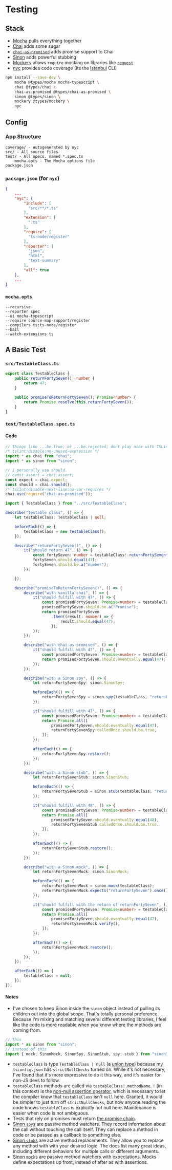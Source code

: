 # Testing

## Stack

* [Mocha](//mochajs.org/) pulls everything together
* [Chai](//chaijs.com) adds some sugar
* [`chai-as-promised`](//github.com/domenic/chai-as-promised) adds promise support to Chai
* [Sinon](//sinonjs.org) adds powerful stubbing
* [Mockery](//github.com/mfncooper/mockery) allows `require` mocking on libraries like [`request`](//github.com/request/request)
* [nyc](//github.com/istanbuljs/nyc) provides code coverage (Its the [Istanbul](//istanbul.js.org) CLI)

```bash
npm install --save-dev \
    mocha @types/mocha mocha-typescript \
    chai @types/chai \
    chai-as-promised @types/chai-as-promised \
    sinon @types/sinon \
    mockery @types/mockery \
    nyc
```

## Config

### App Structure
```
coverage/ - Autogenerated by nyc
src/ - All source files
test/ - All specs, named *.spec.ts
    mocha.opts - The Mocha options file
package.json

```

### `package.json` (for `nyc`)

```json
{
    ...
    "nyc": {
        "include": [
          "src/**/*.ts"
        ],
        "extension": [
          ".ts"
        ],
        "require": [
          "ts-node/register"
        ],
        "reporter": [
          "json",
          "html",
          "text-summary"
        ],
        "all": true
    },
    ...
}
```

### `mocha.opts`

```
--recursive
--reporter spec
--ui mocha-typescript
--require source-map-support/register
--compilers ts:ts-node/register
--bail
--watch-extensions ts
```

## A Basic Test

### `src/TestableClass.ts`
```typescript
export class TestableClass {
    public returnFortySeven(): number {
        return 47;
    }

    public promiseToReturnFortySeven(): Promise<number> {
        return Promise.resolve(this.returnFortySeven());
    }
}
```
### `test/TestableClass.spec.ts`

#### Code
```typescript
// Things like ...be.true; or ...be.rejected; dont play nice with TSLint
/* tslint:disable:no-unused-expression */
import * as chai from "chai";
import * as sinon from "sinon";

// I personally use should.
// const assert = chai.assert;
const expect = chai.expect;
const should = chai.should();
/* tslint:disable-next-line:no-var-requires */
chai.use(require("chai-as-promised"));

import { TestableClass } from "../src/TestableClass";

describe("Testable class", () => {
    let testableClass: TestableClass | null;

    beforeEach(() => {
        testableClass = new TestableClass();
    });

    describe("returnFortySeven()", () => {
        it("should return 47", () => {
            const fortySeven: number = testableClass!.returnFortySeven();
            fortySeven.should.equal(47);
            fortySeven.should.be.a("number");
        });

    });

    describe("promiseToReturnFortySeven()", () => {
        describe("with vanilla chai", () => {
            it("should fulfill with 47", () => {
                const promisedFortySeven: Promise<number> = testableClass!.promiseToReturnFortySeven();
                promisedFortySeven.should.be.a("Promise");
                return promisedFortySeven
                    .then((result: number) => {
                        result.should.equal(47);
                    });
            });
        });

        describe("with chai-as-promised", () => {
            it("should fulfill with 47", () => {
                const promisedFortySeven: Promise<number> = testableClass!.promiseToReturnFortySeven();
                return promisedFortySeven.should.eventually.equal(47);
            });
        });

        describe("with a Sinon spy", () => {
            let returnFortySevenSpy: sinon.SinonSpy;

            beforeEach(() => {
                returnFortySevenSpy = sinon.spy(testableClass, "returnFortySeven");
            });

            it("should fulfill with 47", () => {
                const promisedFortySeven: Promise<number> = testableClass!.promiseToReturnFortySeven();
                return Promise.all([
                    promisedFortySeven.should.eventually.equal(47),
                    returnFortySevenSpy.calledOnce.should.be.true,
                ]);
            });

            afterEach(() => {
                returnFortySevenSpy.restore();
            });
        });

        describe("with a Sinon stub", () => {
            let returnFortySevenStub: sinon.SinonStub;

            beforeEach(() => {
                returnFortySevenStub = sinon.stub(testableClass, "returnFortySeven").returns(48);
            });

            it("should fulfill with 48", () => {
                const promisedFortySeven: Promise<number> = testableClass!.promiseToReturnFortySeven();
                return Promise.all([
                    promisedFortySeven.should.eventually.equal(48),
                    returnFortySevenStub.calledOnce.should.be.true,
                ]);
            });

            afterEach(() => {
                returnFortySevenStub.restore();
            });
        });

        describe("with a Sinon mock", () => {
            let returnFortySevenMock: sinon.SinonMock;

            beforeEach(() => {
                returnFortySevenMock = sinon.mock(testableClass);
                returnFortySevenMock.expects("returnFortySeven").once().returns(47);
            });

            it("should fulfill with the return of returnFortySeven", () => {
                const promisedFortySeven: Promise<number> = testableClass!.promiseToReturnFortySeven();
                return Promise.all([
                    promisedFortySeven.should.eventually.equal(47),
                    returnFortySevenMock.verify(),
                ]);
            });

            afterEach(() => {
                returnFortySevenMock.restore();
            });
        });
    });

    afterEach(() => {
        testableClass = null;
    });
});

```
#### Notes

* I've chosen to keep Sinon inside the `sinon` object instead of pulling its children out into the global scope. That's totally personal preference. Because I'm mixing and matching several different testing libraries, I feel like the code is more readable when you know where the methods are coming from.
```typescript
// This
import * as sinon from "sinon";
// instead of this
import { mock, SinonMock, SinonSpy, SinonStub, spy, stub } from "sinon";
```
* `testableClass` is type `TestableClass | null` (a [union type](//www.typescriptlang.org/docs/handbook/advanced-types.html#union-types)) because my `tsconfig.json` has `strictNullChecks` turned on. While it's not necessary, I've found that it's more expressive to do it this way, and it's easier for non-JS devs to follow.
* `testableClass` methods are called via `testableClass!.methodName`. `!` (in this context) is the [non-null assertion operator](//www.typescriptlang.org/docs/handbook/advanced-types.html#type-guards-and-type-assertions), which is necessary to let the compiler know that `testableClass` isn't `null` here. Granted, it would be simpler to just turn off `strictNullChecks`, but now anyone reading the code knows `testableClass` is explicitly not null here. Maintenance is easier when code is not ambiguous.
* Tests that rely on promises must return [the promise chain](//mochajs.org/#working-with-promises).
* [Sinon `spy`s](//sinonjs.org/releases/v2.2.0/spies/) are passive method watchers. They record information about the call without touching the call itself. They can replace a method in code or be passed as a callback to something else.
* [Sinon `stub`s](//sinonjs.org/releases/v2.2.0/stubs/) are active method replacements. They allow you to replace any method with with your desired logic. The docs list many great ideas, including different behaviors for multiple calls or different arguments.
* [Sinon `mock`s](//sinonjs.org/releases/v2.2.0/mocks/) are passive method watchers with expectations. Mocks define expectations up front, instead of after as with assertions.